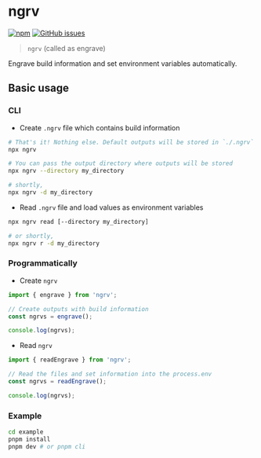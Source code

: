 # ngrv

[![npm](https://img.shields.io/badge/npm-ngrv-green)](https://www.npmjs.com/package/ngrv)
[![GitHub issues](https://img.shields.io/github/issues/thilllon/ngrv)](https://github.com/thilllon/ngrv/issues)

> `ngrv` (called as engrave)

Engrave build information and set environment variables automatically.

<!-- stop running the shell script to save build information. this pakcage create files that includes build information and read it and set those values into process.env, by CLI and programmatically  -->

## Basic usage

### CLI

- Create `.ngrv` file which contains build information

```sh
# That's it! Nothing else. Default outputs will be stored in `./.ngrv`
npx ngrv

# You can pass the output directory where outputs will be stored
npx ngrv --directory my_directory

# shortly,
npx ngrv -d my_directory
```

- Read `.ngrv` file and load values as environment variables

```sh
npx ngrv read [--directory my_directory]

# or shortly,
npx ngrv r -d my_directory
```

### Programmatically

- Create `ngrv`

```ts
import { engrave } from 'ngrv';

// Create outputs with build information
const ngrvs = engrave();

console.log(ngrvs);
```

- Read `ngrv`

```ts
import { readEngrave } from 'ngrv';

// Read the files and set information into the process.env
const ngrvs = readEngrave();

console.log(ngrvs);
```

### Example

```sh
cd example
pnpm install
pnpm dev # or pnpm cli
```
